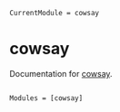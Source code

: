 ```@meta
CurrentModule = cowsay
```

# cowsay

Documentation for [cowsay](https://github.com/MillironX/cowsay.jl).

```@index
```

```@autodocs
Modules = [cowsay]
```
